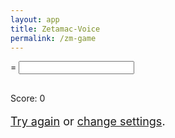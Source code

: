 ```yaml
---
layout: app
title: Zetamac-Voice
permalink: /zm-game
---
```


<html>
  <body>
    <script src='https://ajax.googleapis.com/ajax/libs/jquery/1.6.2/jquery.min.js'></script>
    <script src='/zm-game.js'></script>
    <div id='game'>
      <!-- <span class='left'>Seconds left:</span> -->
      <!-- <span class='correct'>Score: 0</span> -->
      <div class='banner'>
        <div class='start'>
          <span class='problem'></span>
          =
          <input class='answer'>
        </div>
        <div class='end'>
          <p class='correct' style='margin-top: 30px;'>Score: <span id="final-score">0</span></p>
          <p style="font-size: 18px;">
            <a id="try-again-link" href="#">Try again</a>
            or <a href="/zm">change settings</a>.
          </p>
        </div>
      </div>
    </div>
     <script>
      function parseBool(val) {
        return val === 'true' || val === true || val === 'on' || val === 1 || val === '1';
      }
      function getOptionsFromQuery() {
        var params = new URLSearchParams(window.location.search);
        return {
          add: parseBool(params.get('add')),
          sub: parseBool(params.get('sub')),
          mul: parseBool(params.get('mul')),
          div: parseBool(params.get('div')),
          add_left_min: Number(params.get('add_left_min')) || 2,
          add_left_max: Number(params.get('add_left_max')) || 100,
          add_right_min: Number(params.get('add_right_min')) || 2,
          add_right_max: Number(params.get('add_right_max')) || 100,
          mul_left_min: Number(params.get('mul_left_min')) || 2,
          mul_left_max: Number(params.get('mul_left_max')) || 12,
          mul_right_min: Number(params.get('mul_right_min')) || 2,
          mul_right_max: Number(params.get('mul_right_max')) || 100,
          duration: Number(params.get('duration')) || 120
        };
      }
      Arithmetic.init(getOptionsFromQuery());
    </script>
    
  </body>
</html>


